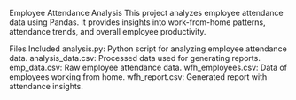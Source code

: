 Employee Attendance Analysis
This project analyzes employee attendance data using Pandas. It provides insights into work-from-home patterns, attendance trends, and overall employee productivity.

Files Included
analysis.py: Python script for analyzing employee attendance data.
analysis_data.csv: Processed data used for generating reports.
emp_data.csv: Raw employee attendance data.
wfh_employees.csv: Data of employees working from home.
wfh_report.csv: Generated report with attendance insights.
